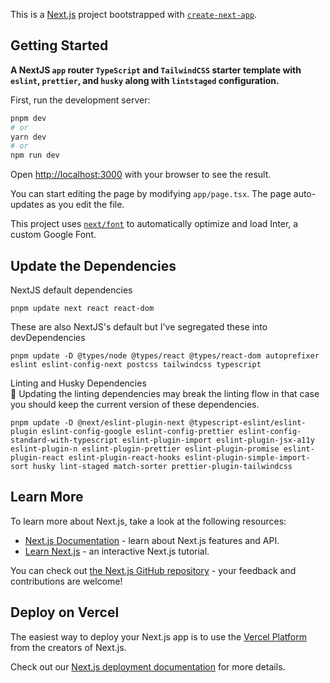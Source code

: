 This is a [Next.js](https://nextjs.org/) project bootstrapped with [`create-next-app`](https://github.com/vercel/next.js/tree/canary/packages/create-next-app).

## Getting Started

**A NextJS `app` router `TypeScript` and `TailwindCSS` starter template with `eslint`, `prettier`, and `husky` along with `lintstaged` configuration.**

First, run the development server:

```bash
pnpm dev
# or
yarn dev
# or
npm run dev
```

Open [http://localhost:3000](http://localhost:3000) with your browser to see the result.

You can start editing the page by modifying `app/page.tsx`. The page auto-updates as you edit the file.

This project uses [`next/font`](https://nextjs.org/docs/basic-features/font-optimization) to automatically optimize and load Inter, a custom Google Font.

## Update the Dependencies

NextJS default dependencies

```shell
pnpm update next react react-dom
```

These are also NextJS's default but I've segregated these into devDependencies

```shell
pnpm update -D @types/node @types/react @types/react-dom autoprefixer eslint eslint-config-next postcss tailwindcss typescript
```

Linting and Husky Dependencies<br/>
📝 Updating the linting dependencies may break the linting flow in that case you should keep the current version of these dependencies.

```shell
pnpm update -D @next/eslint-plugin-next @typescript-eslint/eslint-plugin eslint-config-google eslint-config-prettier eslint-config-standard-with-typescript eslint-plugin-import eslint-plugin-jsx-a11y eslint-plugin-n eslint-plugin-prettier eslint-plugin-promise eslint-plugin-react eslint-plugin-react-hooks eslint-plugin-simple-import-sort husky lint-staged match-sorter prettier-plugin-tailwindcss
```

## Learn More

To learn more about Next.js, take a look at the following resources:

-   [Next.js Documentation](https://nextjs.org/docs) - learn about Next.js features and API.
-   [Learn Next.js](https://nextjs.org/learn) - an interactive Next.js tutorial.

You can check out [the Next.js GitHub repository](https://github.com/vercel/next.js/) - your feedback and contributions are welcome!

## Deploy on Vercel

The easiest way to deploy your Next.js app is to use the [Vercel Platform](https://vercel.com/new?utm_medium=default-template&filter=next.js&utm_source=create-next-app&utm_campaign=create-next-app-readme) from the creators of Next.js.

Check out our [Next.js deployment documentation](https://nextjs.org/docs/deployment) for more details.
